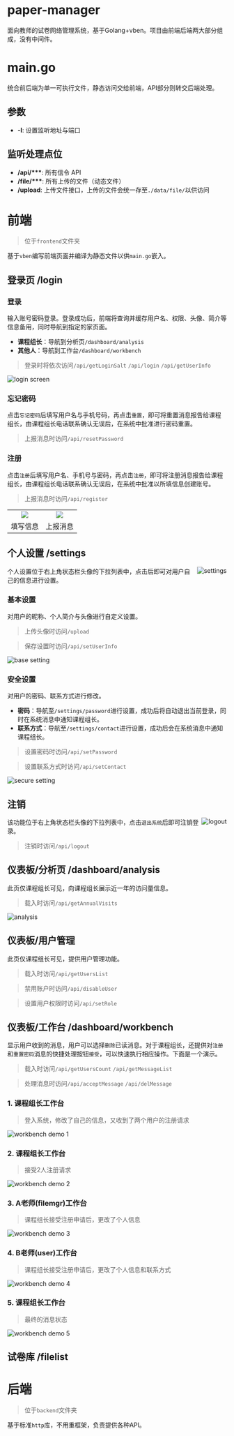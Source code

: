 # paper-manager
面向教师的试卷网络管理系统，基于Golang+vben。项目由前端后端两大部分组成，没有中间件。

# main.go
统合前后端为单一可执行文件，静态访问交给前端，API部分则转交后端处理。
## 参数
- **-l**: 设置监听地址与端口
## 监听处理点位
- **/api/\*\*\***: 所有信令 API
- **/file/\*\*\***: 所有上传的文件（动态文件）
- **/upload**: 上传文件接口，上传的文件会统一存至`./data/file/`以供访问


# 前端
> 位于`frontend`文件夹

基于`vben`编写前端页面并编译为静态文件以供`main.go`嵌入。

## 登录页 /login

### 登录
输入账号密码登录。登录成功后，前端将查询并缓存用户名、权限、头像、简介等信息备用，同时导航到指定的家页面。
- **课程组长**：导航到分析页`/dashboard/analysis`
- **其他人**：导航到工作台`/dashboard/workbench`
> 登录时将依次访问`/api/getLoginSalt` `/api/login` `/api/getUserInfo`

![login screen](https://user-images.githubusercontent.com/41315874/226117983-c1e69916-def0-4746-939a-5041412b755f.png)

### 忘记密码
点击`忘记密码`后填写用户名与手机号码，再点击`重置`，即可将重置消息报告给课程组长，由课程组长电话联系确认无误后，在系统中批准进行密码重置。
> 上报消息时访问`/api/resetPassword`
### 注册
点击`注册`后填写用户名、手机号与密码，再点击`注册`，即可将注册消息报告给课程组长，由课程组长电话联系确认无误后，在系统中批准以所填信息创建账号。
> 上报消息时访问`/api/register`

<table>
	<tr>
		<td align="center"><img src="https://user-images.githubusercontent.com/41315874/226804117-40cfe055-d4ca-440f-9129-1599a126f520.png"></td>
		<td align="center"><img src="https://user-images.githubusercontent.com/41315874/226804339-936e38df-e8ea-4d85-a29f-75f191538fee.png"></td>
	</tr>
    <tr>
		<td align="center">填写信息</td>
		<td align="center">上报消息</td>
	</tr>
</table>

## 个人设置 /settings

<img align="right" src="https://user-images.githubusercontent.com/41315874/226120888-ce79c227-7f0f-4681-ab74-99ce4433d768.png" alt="settings" />

个人设置位于右上角状态栏头像的下拉列表中，点击后即可对用户自己的信息进行设置。
### 基本设置
对用户的昵称、个人简介与头像进行自定义设置。
> 上传头像时访问`/upload`

> 保存设置时访问`/api/setUserInfo`

![base setting](https://user-images.githubusercontent.com/41315874/226120541-e2cc77e7-6601-49bb-8f8e-fe6d348f210b.png)

### 安全设置
对用户的密码、联系方式进行修改。
- **密码**：导航至`/settings/password`进行设置，成功后将自动退出当前登录，同时在系统消息中通知课程组长。
- **联系方式**：导航至`/settings/contact`进行设置，成功后会在系统消息中通知课程组长。
> 设置密码时访问`/api/setPassword`

> 设置联系方式时访问`/api/setContact`

![secure setting](https://user-images.githubusercontent.com/41315874/226120560-83a8fa95-f2db-4202-8aee-a99c32b55b43.png)

## 注销

<img align="right" src="https://user-images.githubusercontent.com/41315874/226120865-9f8d57bf-3884-420e-9ff6-008f50fb52d6.png" alt="logout" />

该功能位于右上角状态栏头像的下拉列表中，点击`退出系统`后即可注销登录。
> 注销时访问`/api/logout`

## 仪表板/分析页 /dashboard/analysis
此页仅课程组长可见，向课程组长展示近一年的访问量信息。
> 载入时访问`/api/getAnnualVisits`

![analysis](https://user-images.githubusercontent.com/41315874/226802920-f6b43a7b-6191-4dcb-9f48-364c161c1cfd.png)

## 仪表板/用户管理
此页仅课程组长可见，提供用户管理功能。
> 载入时访问`/api/getUsersList`

> 禁用账户时访问`/api/disableUser`

> 设置用户权限时访问`/api/setRole`

## 仪表板/工作台 /dashboard/workbench
显示用户收到的消息，用户可以选择`删除`已读消息。对于课程组长，还提供对`注册`和`重置密码`消息的快捷处理按钮`接受`，可以快速执行相应操作。下面是一个演示。
> 载入时访问`/api/getUsersCount` `/api/getMessageList`

> 处理消息时访问`/api/acceptMessage` `/api/delMessage`
### 1. 课程组长工作台
> 登入系统，修改了自己的信息，又收到了两个用户的注册请求

![workbench demo 1](https://user-images.githubusercontent.com/41315874/226808521-92b2a857-4b56-4185-b654-759e2d43d415.png)

### 2. 课程组长工作台
> 接受2人注册请求

![workbench demo 2](https://user-images.githubusercontent.com/41315874/226808582-ebea1c32-a69f-4054-8b46-8f3f5799eb9f.png)

### 3. A老师(filemgr)工作台
> 课程组长接受注册申请后，更改了个人信息

![workbench demo 3](https://user-images.githubusercontent.com/41315874/226806112-344bafc1-70f1-4408-bcd0-2cd6896c7269.png)

### 4. B老师(user)工作台
> 课程组长接受注册申请后，更改了个人信息和联系方式

![workbench demo 4](https://user-images.githubusercontent.com/41315874/226806143-ce5a833a-f30d-4f51-945e-bf4b83459758.png)

### 5. 课程组长工作台
> 最终的消息状态

![workbench demo 5](https://user-images.githubusercontent.com/41315874/226811656-a6e4238f-2dbe-4a49-a50f-3d2075838cb8.png)

## 试卷库 /filelist


# 后端
> 位于`backend`文件夹

基于标准`http`库，不用重框架，负责提供各种API。
